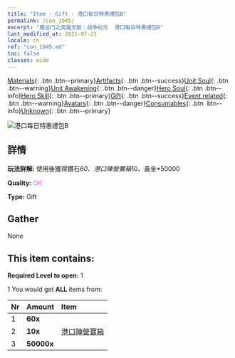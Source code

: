 ```yaml
---
title: "Item - Gift - 港口每日特惠禮包B"
permalink: /con_1945/
excerpt: "魔法门之英雄无敌：战争纪元  港口每日特惠禮包B"
last_modified_at: 2021-07-21
locale: cn
ref: "con_1945.md"
toc: false
classes: wide
---
```

 [Materials](/ItemsCN/){: .btn .btn--primary}[Artifacts](/ItemsCN/Artifacts/){: .btn .btn--success}[Unit Soul](/ItemsCN/UnitSoul/){: .btn .btn--warning}[Unit Awakening](/ItemsCN/UnitAwakening/){: .btn .btn--danger}[Hero Soul](/ItemsCN/HeroSoul/){: .btn .btn--info}[Hero Skill](/ItemsCN/HeroSkill/){: .btn .btn--primary}[Gift](/ItemsCN/Gift/){: .btn .btn--success}[Event related](/ItemsCN/Events/){: .btn .btn--warning}[Avatars](/ItemsCN/Avatars/){: .btn .btn--danger}[Consumables](/ItemsCN/Consumables/){: .btn .btn--info}[Unknown](/ItemsCN/Unknown/){: .btn .btn--primary}

 ![港口每日特惠禮包B](/images/t/i_907220.png)

## 詳情
 **玩法詳解:** 使用後獲得鑽石*60、港口陣營寶箱*10、黃金*50000

 **Quality:** <span style="color: #DA70D6">OK</span>

 **Type:** Gift

## Gather

  None

## This item contains:

 **Required Level to open:** 1

 1 You would get **ALL** items  from:

  | Nr | Amount |     Item    |
  |:---|:-------|:------------|
  | 1 |  **60x** | <i class="fas fa-gem"/> |  | 
  | 2 |  **10x** | [港口陣營寶箱](/cn/Items/con_1278/) |  | 
  | 3 |  **50000x** | <i class="fas fa-coins"/> |  | 
